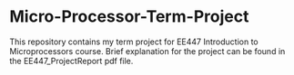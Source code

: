 # Micro-Processor-Term-Project

This repository contains my term project for EE447 Introduction to Microprocessors course. 
Brief explanation for the project can be found in the EE447_ProjectReport pdf file.
